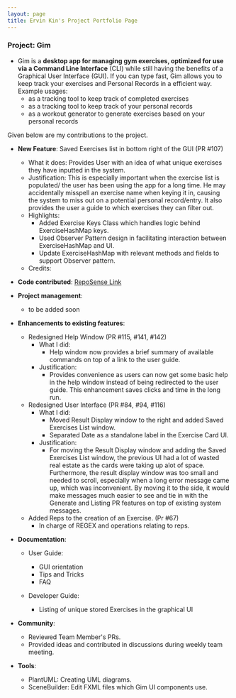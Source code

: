 ```yaml
---
layout: page
title: Ervin Kin's Project Portfolio Page
---
```


### Project: Gim

* Gim is a **desktop app for managing gym exercises, optimized for use via a Command Line Interface** (CLI) while still having the benefits of a Graphical User Interface (GUI). If you can type fast, Gim allows you to keep track your exercises and Personal Records in a efficient way.
  Example usages:
  * as a tracking tool to keep track of completed exercises
  * as a tracking tool to keep track of your personal records
  * as a workout generator to generate exercises based on your personal records

Given below are my contributions to the project.

* **New Feature**: Saved Exercises list in bottom right of the GUI (PR #107)
  * What it does: Provides User with an idea of what unique exercises they have inputted in the system.
  * Justification: This is especially important when the exercise list is populated/ the user has been using the app for a long time. He may accidentally misspell an exercise name when keying it in, causing the system to miss out on a potential personal record/entry. It also provides the user a guide to which exercises they can filter out. 
  * Highlights:
    * Added Exercise Keys Class which handles logic behind ExerciseHashMap keys. 
    * Used Observer Pattern design in facilitating interaction between ExerciseHashMap and UI.
    * Update ExerciseHashMap with relevant methods and fields to support Observer pattern. 
  * Credits: 
* **Code contributed**: [RepoSense Link](https://nus-cs2103-ay2223s1.github.io/tp-dashboard/?search=ervink123&breakdown=true&sort=groupTitle&sortWithin=title&since=2022-09-16&timeframe=commit&mergegroup=&groupSelect=groupByRepos&checkedFileTypes=docs~functional-code~test-code~other)

* **Project management**:
  * to be added soon

* **Enhancements to existing features**: 
  * Redesigned Help Window (PR #115, #141, #142)
    * What I did: 
      * Help window now provides a brief summary of available commands on top of a link to the user guide. 
    * Justification: 
      * Provides convenience as users can now get some basic help in the help window instead of being redirected to the user guide. This enhancement saves clicks and time in the long run.  
  * Redesigned User Interface (PR #84, #94, #116)
    * What I did:
      * Moved Result Display window to the right and added Saved Exercises List window. 
      * Separated Date as a standalone label in the Exercise Card UI. 
    * Justification: 
      * For moving the Result Display window and adding the Saved Exercises List window, the previous UI had a lot of wasted real estate as the cards were taking up alot of space. Furthermore, the result display window was too small and needed to scroll, especially when a long error message came up, which was inconvenient. By moving it to the side, it would make messages much easier to see and tie in with the Generate and Listing PR features on top of existing system messages.
  * Added Reps to the creation of an Exercise. (Pr #67)
    * In charge of REGEX and operations relating to reps. 

* **Documentation**:
  * User Guide:
    * GUI orientation
    * Tips and Tricks 
    * FAQ 

  * Developer Guide:
    * Listing of unique stored Exercises in the graphical UI 

* **Community**:
  * Reviewed Team Member's PRs.
  * Provided ideas and contributed in discussions during weekly team meeting. 

* **Tools**:
  * PlantUML: Creating UML diagrams. 
  * SceneBuilder: Edit FXML files which Gim UI components use.
